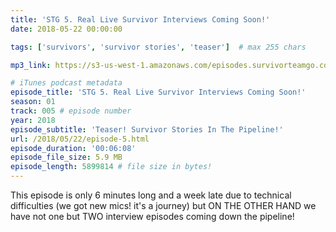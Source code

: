 ```yaml
---
title: 'STG 5. Real Live Survivor Interviews Coming Soon!'
date: 2018-05-22 00:00:00

tags: ['survivors', 'survivor stories', 'teaser']  # max 255 chars

mp3_link: https://s3-us-west-1.amazonaws.com/episodes.survivorteamgo.com/STG+5+Real+Live+Survivor+Interviews+Coming+Soon!.mp3

# iTunes podcast metadata
episode_title: 'STG 5. Real Live Survivor Interviews Coming Soon!'
season: 01
track: 005 # episode number
year: 2018
episode_subtitle: 'Teaser! Survivor Stories In The Pipeline!'
url: /2018/05/22/episode-5.html
episode_duration: '00:06:08'
episode_file_size: 5.9 MB
episode_length: 5899814 # file size in bytes!
---
```


This episode is only 6 minutes long and a week late due to technical difficulties (we got new mics! it's a journey) but ON THE OTHER HAND we have not one but TWO interview episodes coming down the pipeline!
